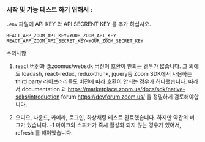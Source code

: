 ### 시작 및 기능 테스트 하기 위해서 :

`.env` 파일에 API KEY 와 API SECRENT KEY 를 추가 하십시오.

```
REACT_APP_ZOOM_API_KEY=YOUR_ZOOM_API_KEY
REACT_APP_ZOOM_API_SECRET_KEY=YOUR_ZOOM_SECRET_KEY
```

주의사항

1. react 버전과 @zoomus/websdk 버전이 호환이 안되는 경우가 많습니다. 그 외에도 loadash, react-redux, redux-thunk, jquery등 Zoom SDK에서 사용하는 third party 라이브러리들도 버전에 따라 호환이 안되는 경우가 허다했습니다.
   따라서 documentation 과 https://marketplace.zoom.us/docs/sdk/native-sdks/introduction
   forum https://devforum.zoom.us/ 을 정밀하게 검토해야합니다.

2. 오디오, 사운드, 카메라, 로그인, 화상채팅 테스트 완료했습니다. 하지만 약간의 버그가 있습니다.
   -1 마이크와 스피커가 즉시 활성화 되지 않는 경우가 있어서, refresh 를 해야했습니다.
